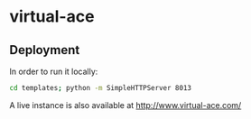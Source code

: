 # virtual-ace
## Deployment
In order to run it locally:

```bash
cd templates; python -m SimpleHTTPServer 8013
```

A live instance is also available at http://www.virtual-ace.com/
